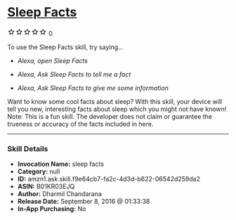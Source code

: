 # [Sleep Facts](http://alexa.amazon.com/#skills/amzn1.ask.skill.f9e64cb7-fa2c-4d3d-b622-06542d259da2)
![0 stars](../../images/ic_star_border_black_18dp_1x.png)![0 stars](../../images/ic_star_border_black_18dp_1x.png)![0 stars](../../images/ic_star_border_black_18dp_1x.png)![0 stars](../../images/ic_star_border_black_18dp_1x.png)![0 stars](../../images/ic_star_border_black_18dp_1x.png) 0

To use the Sleep Facts skill, try saying...

* *Alexa, open Sleep Facts*

* *Alexa, Ask Sleep Facts to tell me a fact*

* *Alexa, Ask Sleep Facts to give me some information*

Want to know some cool facts about sleep? With this skill, your device will tell you new, interesting facts about sleep which you might not have known!
Note: This is a fun skill. The developer does not claim or guarantee the trueness or accuracy of the facts included in here.

***

### Skill Details

* **Invocation Name:** sleep facts
* **Category:** null
* **ID:** amzn1.ask.skill.f9e64cb7-fa2c-4d3d-b622-06542d259da2
* **ASIN:** B01KR03EJQ
* **Author:** Dharmil Chandarana
* **Release Date:** September 8, 2016 @ 01:33:38
* **In-App Purchasing:** No
